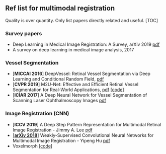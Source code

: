 ## Ref list for multimodal registration
Quality is over quantity. Only list papers directly related and useful.
[TOC]
### Survey papers
- Deep Learning in Medical Image Registration: A Survey, arXiv 2019 [pdf](https://arxiv.org/pdf/1903.02026.pdf)
- A survey on deep learning in medical image analysis, 2017
### Vessel Segmentation
- [**MICCAI 2016**] DeepVessel: Retinal Vessel Segmentation via Deep Learning and Conditional Random Field,  [pdf](https://oar.a-star.edu.sg/jspui/bitstream/123456789/1902/3/DeepVessel%20-%20Retinal%20Vessel%20Segmentation%20via%20Deep%20Learning%20and%20Conditional%20Random%20Field.pdf)
- [**CVPR 2019**] M2U-Net: Effective and Efficient Retinal Vessel Segmentation for Real-World Applications,  [pdf](
http://openaccess.thecvf.com/content_CVPRW_2019/papers/BIC/Laibacher_M2U-Net_Effective_and_Efficient_Retinal_Vessel_Segmentation_for_Real-World_Applications_CVPRW_2019_paper.pdf) [[code](https://github.com/laibe/M2U-Net)]
- [**ICIAR 2017**] A Deep Neural Network for Vessel Segmentation of Scanning Laser Ophthalmoscopy Images [pdf](https://agaldran.github.io/pdf/slo_vessel_segmentation.pdf)
### Image Registration (CNN)
- [**ICCV 2019**] A Deep Step Pattern Representation for Multimodal Retinal Image Registration - Jimmy A. Lee [pdf](
http://openaccess.thecvf.com/content_ICCV_2019/papers/Lee_A_Deep_Step_Pattern_Representation_for_Multimodal_Retinal_Image_Registration_ICCV_2019_paper.pdf)
- [[**arXiv 2018**]](
https://arxiv.org/abs/1807.03361) Weakly-Supervised Convolutional Neural Networks for Multimodal Image Registration - Yipeng Hu [pdf](https://arxiv.org/ftp/arxiv/papers/1807/1807.03361.pdf)
- Voxelmorph [[code]](https://github.com/voxelmorph/voxelmorph)